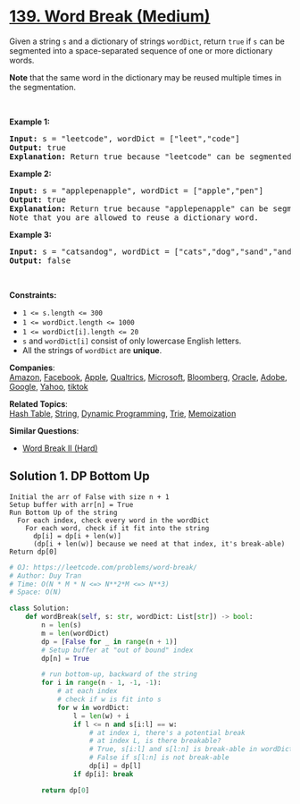 # [139. Word Break (Medium)](https://leetcode.com/problems/word-break/)

<p>Given a string <code>s</code> and a dictionary of strings <code>wordDict</code>, return <code>true</code> if <code>s</code> can be segmented into a space-separated sequence of one or more dictionary words.</p>

<p><strong>Note</strong> that the same word in the dictionary may be reused multiple times in the segmentation.</p>

<p>&nbsp;</p>
<p><strong>Example 1:</strong></p>

<pre><strong>Input:</strong> s = "leetcode", wordDict = ["leet","code"]
<strong>Output:</strong> true
<strong>Explanation:</strong> Return true because "leetcode" can be segmented as "leet code".
</pre>

<p><strong>Example 2:</strong></p>

<pre><strong>Input:</strong> s = "applepenapple", wordDict = ["apple","pen"]
<strong>Output:</strong> true
<strong>Explanation:</strong> Return true because "applepenapple" can be segmented as "apple pen apple".
Note that you are allowed to reuse a dictionary word.
</pre>

<p><strong>Example 3:</strong></p>

<pre><strong>Input:</strong> s = "catsandog", wordDict = ["cats","dog","sand","and","cat"]
<strong>Output:</strong> false
</pre>

<p>&nbsp;</p>
<p><strong>Constraints:</strong></p>

<ul>
	<li><code>1 &lt;= s.length &lt;= 300</code></li>
	<li><code>1 &lt;= wordDict.length &lt;= 1000</code></li>
	<li><code>1 &lt;= wordDict[i].length &lt;= 20</code></li>
	<li><code>s</code> and <code>wordDict[i]</code> consist of only lowercase English letters.</li>
	<li>All the strings of <code>wordDict</code> are <strong>unique</strong>.</li>
</ul>

**Companies**:  
[Amazon](https://leetcode.com/company/amazon), [Facebook](https://leetcode.com/company/facebook), [Apple](https://leetcode.com/company/apple), [Qualtrics](https://leetcode.com/company/qualtrics), [Microsoft](https://leetcode.com/company/microsoft), [Bloomberg](https://leetcode.com/company/bloomberg), [Oracle](https://leetcode.com/company/oracle), [Adobe](https://leetcode.com/company/adobe), [Google](https://leetcode.com/company/google), [Yahoo](https://leetcode.com/company/yahoo), [tiktok](https://leetcode.com/company/tiktok)

**Related Topics**:  
[Hash Table](https://leetcode.com/tag/hash-table/), [String](https://leetcode.com/tag/string/), [Dynamic Programming](https://leetcode.com/tag/dynamic-programming/), [Trie](https://leetcode.com/tag/trie/), [Memoization](https://leetcode.com/tag/memoization/)

**Similar Questions**:

- [Word Break II (Hard)](https://leetcode.com/problems/word-break-ii/)

## Solution 1. DP Bottom Up

```
Initial the arr of False with size n + 1
Setup buffer with arr[n] = True
Run Bottom Up of the string
  For each index, check every word in the wordDict
    For each word, check if it fit into the string
      dp[i] = dp[i + len(w)]
      (dp[i + len(w)] because we need at that index, it's break-able)
Return dp[0]
```

```py
# OJ: https://leetcode.com/problems/word-break/
# Author: Duy Tran
# Time: O(N * M * N <=> N**2*M <=> N**3)
# Space: O(N)

class Solution:
    def wordBreak(self, s: str, wordDict: List[str]) -> bool:
        n = len(s)
        m = len(wordDict)
        dp = [False for _ in range(n + 1)]
        # Setup buffer at "out of bound" index
        dp[n] = True

        # run bottom-up, backward of the string
        for i in range(n - 1, -1, -1):
            # at each index
            # check if w is fit into s
            for w in wordDict:
                l = len(w) + i
                if l <= n and s[i:l] == w:
                    # at index i, there's a potential break
                    # at index L, is there breakable?
                    # True, s[i:l] and s[l:n] is break-able in wordDict
                    # False if s[l:n] is not break-able
                    dp[i] = dp[l]
                if dp[i]: break

        return dp[0]
```

